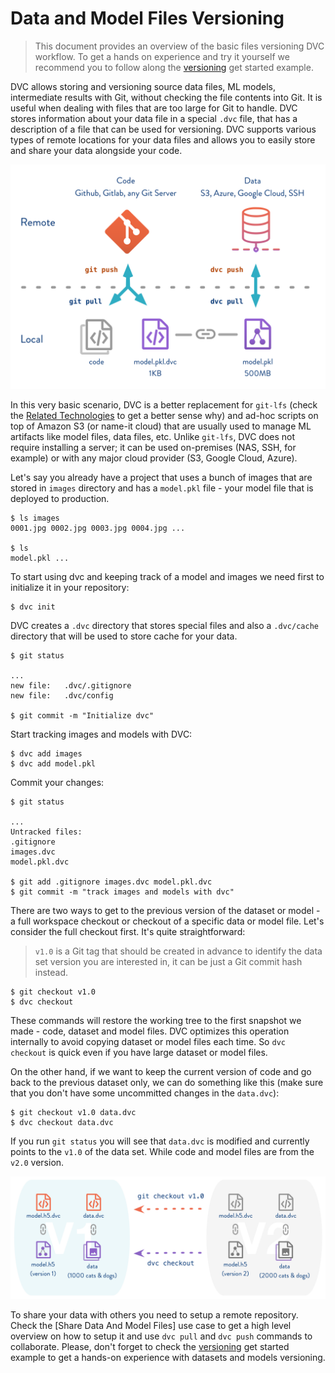 # Data and Model Files Versioning

> This document provides an overview of the basic files versioning DVC workflow.
> To get a hands on experience and try it yourself we recommend you to follow
> along the [versioning](/doc/get-started/example-versioning) get started
> example.

DVC allows storing and versioning source data files, ML models, intermediate
results with Git, without checking the file contents into Git. It is useful when
dealing with files that are too large for Git to handle. DVC stores information
about your data file in a special `.dvc` file, that has a description of a file
that can be used for versioning. DVC supports various types of remote locations
for your data files and allows you to easily store and share your data alongside
your code.

![](/static/img/model-versioning-diagram.png)

In this very basic scenario, DVC is a better replacement for `git-lfs` (check
the [Related Technologies](/doc/understanding-dvc/related-technologies) to get a
better sense why) and ad-hoc scripts on top of Amazon S3 (or name-it cloud) that
are usually used to manage ML artifacts like model files, data files, etc.
Unlike `git-lfs`, DVC does not require installing a server; it can be used
on-premises (NAS, SSH, for example) or with any major cloud provider (S3, Google
Cloud, Azure).

Let's say you already have a project that uses a bunch of images that are stored
in `images` directory and has a `model.pkl` file - your model file that is
deployed to production.

```dvc
$ ls images
0001.jpg 0002.jpg 0003.jpg 0004.jpg ...

$ ls
model.pkl ...
```

To start using dvc and keeping track of a model and images we need first to
initialize it in your repository:

```dvc
$ dvc init
```

DVC creates a `.dvc` directory that stores special files and also a `.dvc/cache`
directory that will be used to store cache for your data.

```dvc
$ git status

...
new file:   .dvc/.gitignore
new file:   .dvc/config

$ git commit -m "Initialize dvc"
```

Start tracking images and models with DVC:

```dvc
$ dvc add images
$ dvc add model.pkl
```

Commit your changes:

```dvc
$ git status

...
Untracked files:
.gitignore
images.dvc
model.pkl.dvc

$ git add .gitignore images.dvc model.pkl.dvc
$ git commit -m "track images and models with dvc"
```

There are two ways to get to the previous version of the dataset or model - a
full workspace checkout or checkout of a specific data or model file. Let's
consider the full checkout first. It's quite straightforward:

> `v1.0` is a Git tag that should be created in advance to identify the data set
> version you are interested in, it can be just a Git commit hash instead.

```dvc
$ git checkout v1.0
$ dvc checkout
```

These commands will restore the working tree to the first snapshot we made -
code, dataset and model files. DVC optimizes this operation internally to avoid
copying dataset or model files each time. So `dvc checkout` is quick even if you
have large dataset or model files.

On the other hand, if we want to keep the current version of code and go back to
the previous dataset only, we can do something like this (make sure that you
don't have some uncommitted changes in the `data.dvc`):

```dvc
$ git checkout v1.0 data.dvc
$ dvc checkout data.dvc
```

If you run `git status` you will see that `data.dvc` is modified and currently
points to the `v1.0` of the data set. While code and model files are from the
`v2.0` version.

![](/static/img/versioning.png)

To share your data with others you need to setup a remote repository. Check the
[Share Data And Model Files] use case to get a high level overview on how to
setup it and use `dvc pull` and `dvc push` commands to collaborate. Please,
don't forget to check the [versioning](/doc/get-started/example-versioning) get
started example to get a hands-on experience with datasets and models
versioning.
